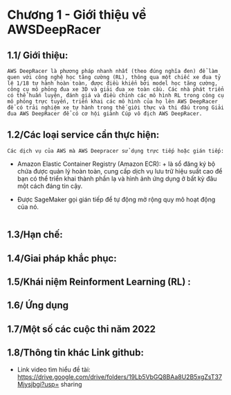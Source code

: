 # Chương 1 - Giới thiệu về AWSDeepRacer
## 1.1/ Giới thiệu:
    AWS DeepRacer là phương pháp nhanh nhất (theo đúng nghĩa đen) để làm quen với công nghệ học tăng cường (RL), thông qua một chiếc xe đua tỷ lệ 1/18 tự hành hoàn toàn, được điều khiển bởi model học tăng cường, công cụ mô phỏng đua xe 3D và giải đua xe toàn cầu. Các nhà phát triển có thể huấn luyện, đánh giá và điều chỉnh các mô hình RL trong công cụ mô phỏng trực tuyến, triển khai các mô hình của họ lên AWS DeepRacer để có trải nghiệm xe tự hành trong thế giới thực và thi đấu trong Giải đua AWS DeepRacer để có cơ hội giành Cúp vô địch AWS DeepRacer.
## 1.2/Các loại service cần thực hiện:
    Các dịch vụ của AWS mà AWS Deepracer sử dụng trực tiếp hoặc gián tiếp:
- Amazon Elastic Container Registry (Amazon ECR): + là sổ đăng ký bộ chứa được quản lý hoàn toàn, cung cấp dịch vụ lưu trữ hiệu suất cao để bạn có thể triển khai thành phần lạ và hình ảnh ứng dụng ở bất kỳ đâu một cách đáng tin cậy.
+ Được SageMaker gọi gián tiếp để tự động mở rộng quy mô hoạt động của nó.
<img scr = "">

## 1.3/Hạn chế:

## 1.4/Giai pháp khắc phục:

## 1.5/Khái niệm Reinforment Learning (RL) :

## 1.6/ Ứng dụng 

## 1.7/Một số các cuộc thi năm  2022

## 1.8/Thông tin khác Link github: 
- Link video tìm hiểu đề tài: https://drive.google.com/drive/folders/19Lb5VbGQ8BAa8U2B5xgZsT37Mjysjbgi?usp= sharing